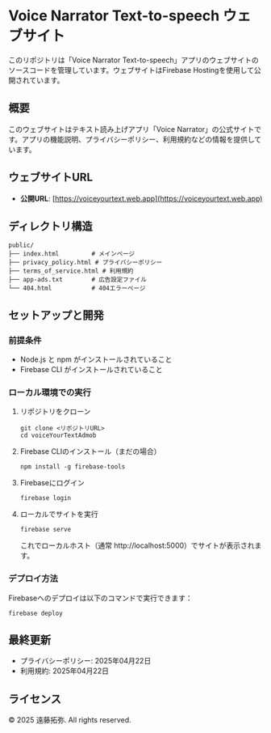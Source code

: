 # Voice Narrator Text-to-speech ウェブサイト

このリポジトリは「Voice Narrator Text-to-speech」アプリのウェブサイトのソースコードを管理しています。ウェブサイトはFirebase Hostingを使用して公開されています。

## 概要

このウェブサイトはテキスト読み上げアプリ「Voice Narrator」の公式サイトです。アプリの機能説明、プライバシーポリシー、利用規約などの情報を提供しています。

## ウェブサイトURL

- **公開URL**: [https://voiceyourtext.web.app](https://voiceyourtext.web.app)

## ディレクトリ構造

```
public/
├── index.html         # メインページ
├── privacy_policy.html # プライバシーポリシー
├── terms_of_service.html # 利用規約
├── app-ads.txt        # 広告設定ファイル
└── 404.html           # 404エラーページ
```

## セットアップと開発

### 前提条件

- Node.js と npm がインストールされていること
- Firebase CLI がインストールされていること

### ローカル環境での実行

1. リポジトリをクローン
   ```
   git clone <リポジトリURL>
   cd voiceYourTextAdmob
   ```

2. Firebase CLIのインストール（まだの場合）
   ```
   npm install -g firebase-tools
   ```

3. Firebaseにログイン
   ```
   firebase login
   ```

4. ローカルでサイトを実行
   ```
   firebase serve
   ```
   
   これでローカルホスト（通常 http://localhost:5000）でサイトが表示されます。

### デプロイ方法

Firebaseへのデプロイは以下のコマンドで実行できます：

```
firebase deploy
```

## 最終更新

- プライバシーポリシー: 2025年04月22日
- 利用規約: 2025年04月22日

## ライセンス

© 2025 遠藤拓弥. All rights reserved. 